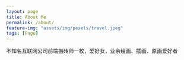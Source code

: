 ```yaml
---
layout: page
title: About Me
permalink: /about/
feature-img: "assets/img/pexels/travel.jpeg"
tags: [Page]
---
```


不知名互联网公司前端搬砖师一枚，爱好女，业余绘画、插画、原画爱好者

